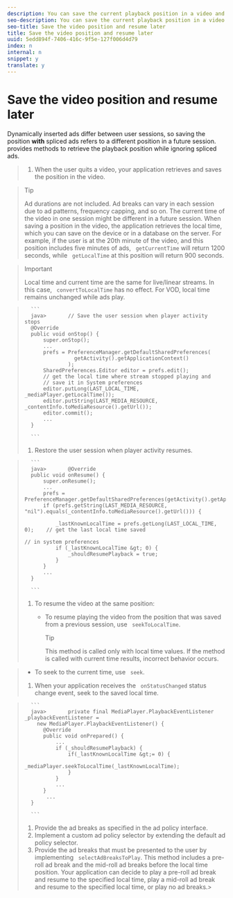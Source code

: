 ```yaml
---
description: You can save the current playback position in a video and resume playing at the same position in a future session.
seo-description: You can save the current playback position in a video and resume playing at the same position in a future session.
seo-title: Save the video position and resume later
title: Save the video position and resume later
uuid: 5edd894f-7406-416c-9f5e-127f006d4d79
index: n
internal: n
snippet: y
translate: y
---
```


# Save the video position and resume later

Dynamically inserted ads differ between user sessions, so saving the position **with** spliced ads refers to a different position in a future session.  <!-- PH element: phrases/primetime-sdk-name --> provides methods to retrieve the playback position while ignoring spliced ads.

>1. When the user quits a video, your application retrieves and saves the position in the video.

>   >[!TIP]
>   >
>   >Ad durations are not included.
>   Ad breaks can vary in each session due to ad patterns, frequency capping, and so on. The current time of the video in one session might be different in a future session. When saving a position in the video, the application retrieves the local time, which you can save on the device or in a database on the server.
>   For example, if the user is at the 20th minute of the video, and this position includes five minutes of ads, ` getCurrentTime` will return 1200 seconds, while ` getLocalTime` at this position will return 900 seconds. 

>   >[!IMPORTANT]
>   >
>   >Local time and current time are the same for live/linear streams. In this case, ` convertToLocalTime` has no effect. For VOD, local time remains unchanged while ads play. 
>

>    
>       ```
>       java>       // Save the user session when player activity stops 
>       @Override 
>       public void onStop() { 
>           super.onStop(); 
>           ... 
>           prefs = PreferenceManager.getDefaultSharedPreferences( 
>                     getActivity().getApplicationContext() 
>                   ); 
>           SharedPreferences.Editor editor = prefs.edit(); 
>           // get the local time where stream stopped playing and  
>           // save it in System preferences 
>           editor.putLong(LAST_LOCAL_TIME, _mediaPlayer.getLocalTime());  
>           editor.putString(LAST_MEDIA_RESOURCE, _contentInfo.toMediaResource().getUrl()); 
>           editor.commit(); 
>           ... 
>       } 
>       
>       ```
>1. Restore the user session when player activity resumes.
>

>    
>       ```
>       java>       @Override 
>       public void onResume() { 
>           super.onResume(); 
>           ... 
>           prefs = PreferenceManager.getDefaultSharedPreferences(getActivity().getApplicationContext()); 
>           if (prefs.getString(LAST_MEDIA_RESOURCE, "nil").equals(_contentInfo.toMediaResource().getUrl())) { 
>        
>               _lastKnownLocalTime = prefs.getLong(LAST_LOCAL_TIME, 0);    // get the last local time saved  
>                                                                           // in system preferences 
>               if (_lastKnownLocalTime &gt; 0) { 
>                   _shouldResumePlayback = true; 
>               } 
>           } 
>           ... 
>       } 
>       
>       ```
>1. To resume the video at the same position:
>    
>    * To resume playing the video from the position that was saved from a previous session, use ` seekToLocalTime`. 
>      >[!TIP]
>      >
>      >This method is called only with local time values. If the method is called with current time results, incorrect behavior occurs.

>    * To seek to the current time, use ` seek`.
>    
>1. When your application receives the ` onStatusChanged` status change event, seek to the saved local time.

>    
>       ```
>       java>       private final MediaPlayer.PlaybackEventListener _playbackEventListener =  
>         new MediaPlayer.PlaybackEventListener() { 
>           @Override 
>           public void onPrepared() { 
>               ... 
>               if (_shouldResumePlayback) { 
>                   if(_lastKnownLocalTime &gt;= 0) { 
>                       _mediaPlayer.seekToLocalTime(_lastKnownLocalTime); 
>                   } 
>               } 
>               ... 
>           } 
>            ... 
>       } 
>       
>       ```
>1. Provide the ad breaks as specified in the ad policy interface.
>1. Implement a custom ad policy selector by extending the default ad policy selector.
>1. Provide the ad breaks that must be presented to the user by implementing ` selectAdBreaksToPlay`.
>   This method includes a pre-roll ad break and the mid-roll ad breaks before the local time position. Your application can decide to play a pre-roll ad break and resume to the specified local time, play a mid-roll ad break and resume to the specified local time, or play no ad breaks.>
